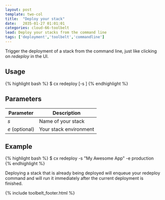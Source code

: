 ```yaml
---
layout: post
template: two-col
title:  "Deploy your stack"
date:   2035-01-27 01:01:01
categories: cloud-66-toolbelt
lead: Deploy your stacks from the command line
tags: ['deployment','toolbelt','commandline']
---
```


Trigger the deployment of a stack from the command line, just like clicking on <i>redeploy</i> in the UI.

## Usage
{% highlight bash %}
$ cx redeploy [-s <stack>]
{% endhighlight %}

## Parameters
<table class='table table-bordered table-striped table-small'>
    <thead>
        <tr>
            <th align="center">Parameter</th>
            <th align="center">Description</th>
        </tr>
    </thead>
    <tbody>
        <tr>
            <td><i>s</i></td>
            <td>Name of your stack</td>
        </tr>
        <tr>
        	<td><i>e</i> (optional)</td>
        	<td>Your stack environment</td>
        </tr>
    </tbody>
</table>

## Example
{% highlight bash %}
$ cx redeploy -s "My Awesome App" -e production
{% endhighlight %}

Deploying a stack that is already being deployed will enqueue your redeploy command and will run it immediately after the current deployment is finished.

{% include toolbelt_footer.html %}

